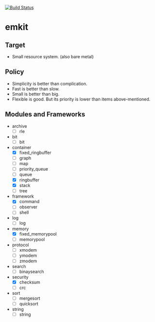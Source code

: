 [![Build Status](https://travis-ci.org/ryochack/emkit.svg)](https://travis-ci.org/ryochack/emkit)

emkit
======

## Target
- Small resource system. (also bare metal)

## Policy
- Simplicity is better than complication.
- Fast is better than slow.
- Small is better than big.
- Flexible is good. But its priority is lower than items above-mentioned.

## Modules and Frameworks
- archive
	- [ ] rle
- bit
	- [ ] bit
- container
	- [x] fixed_ringbuffer
	- [ ] graph
	- [ ] map
	- [ ] priority_queue
	- [ ] queue
	- [x] ringbuffer
	- [x] stack
	- [ ] tree
- framework
	- [x] command
	- [ ] observer
	- [ ] shell
- log
	- [ ] log
- memory
	- [x] fixed_memorypool
	- [ ] memorypool
- protocol
	- [ ] xmodem
	- [ ] ymodem
	- [ ] zmodem
- search
	- [ ] binaysearch
- security
	- [x] checksum
	- [ ] crc
- sort
	- [ ] mergesort
	- [ ] quicksort
- string
	- [ ] string
